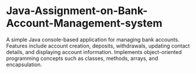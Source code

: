 # Java-Assignment-on-Bank-Account-Management-system
A simple Java console-based application for managing bank accounts. Features include account creation, deposits, withdrawals, updating contact details, and displaying account information. Implements object-oriented programming concepts such as classes, methods, arrays, and encapsulation.
